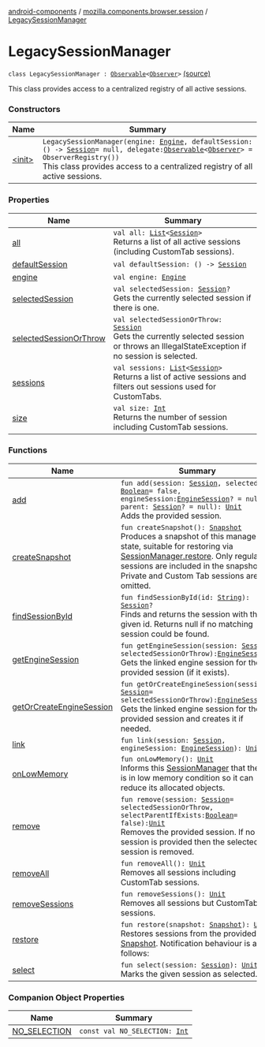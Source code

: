 [android-components](../../index.md) / [mozilla.components.browser.session](../index.md) / [LegacySessionManager](./index.md)

# LegacySessionManager

`class LegacySessionManager : `[`Observable`](../../mozilla.components.support.base.observer/-observable/index.md)`<`[`Observer`](../-session-manager/-observer/index.md)`>` [(source)](https://github.com/mozilla-mobile/android-components/blob/master/components/browser/session/src/main/java/mozilla/components/browser/session/LegacySessionManager.kt#L20)

This class provides access to a centralized registry of all active sessions.

### Constructors

| Name | Summary |
|---|---|
| [&lt;init&gt;](-init-.md) | `LegacySessionManager(engine: `[`Engine`](../../mozilla.components.concept.engine/-engine/index.md)`, defaultSession: () -> `[`Session`](../-session/index.md)` = null, delegate: `[`Observable`](../../mozilla.components.support.base.observer/-observable/index.md)`<`[`Observer`](../-session-manager/-observer/index.md)`> = ObserverRegistry())`<br>This class provides access to a centralized registry of all active sessions. |

### Properties

| Name | Summary |
|---|---|
| [all](all.md) | `val all: `[`List`](https://kotlinlang.org/api/latest/jvm/stdlib/kotlin.collections/-list/index.html)`<`[`Session`](../-session/index.md)`>`<br>Returns a list of all active sessions (including CustomTab sessions). |
| [defaultSession](default-session.md) | `val defaultSession: () -> `[`Session`](../-session/index.md) |
| [engine](engine.md) | `val engine: `[`Engine`](../../mozilla.components.concept.engine/-engine/index.md) |
| [selectedSession](selected-session.md) | `val selectedSession: `[`Session`](../-session/index.md)`?`<br>Gets the currently selected session if there is one. |
| [selectedSessionOrThrow](selected-session-or-throw.md) | `val selectedSessionOrThrow: `[`Session`](../-session/index.md)<br>Gets the currently selected session or throws an IllegalStateException if no session is selected. |
| [sessions](sessions.md) | `val sessions: `[`List`](https://kotlinlang.org/api/latest/jvm/stdlib/kotlin.collections/-list/index.html)`<`[`Session`](../-session/index.md)`>`<br>Returns a list of active sessions and filters out sessions used for CustomTabs. |
| [size](size.md) | `val size: `[`Int`](https://kotlinlang.org/api/latest/jvm/stdlib/kotlin/-int/index.html)<br>Returns the number of session including CustomTab sessions. |

### Functions

| Name | Summary |
|---|---|
| [add](add.md) | `fun add(session: `[`Session`](../-session/index.md)`, selected: `[`Boolean`](https://kotlinlang.org/api/latest/jvm/stdlib/kotlin/-boolean/index.html)` = false, engineSession: `[`EngineSession`](../../mozilla.components.concept.engine/-engine-session/index.md)`? = null, parent: `[`Session`](../-session/index.md)`? = null): `[`Unit`](https://kotlinlang.org/api/latest/jvm/stdlib/kotlin/-unit/index.html)<br>Adds the provided session. |
| [createSnapshot](create-snapshot.md) | `fun createSnapshot(): `[`Snapshot`](../-session-manager/-snapshot/index.md)<br>Produces a snapshot of this manager's state, suitable for restoring via [SessionManager.restore](../-session-manager/restore.md). Only regular sessions are included in the snapshot. Private and Custom Tab sessions are omitted. |
| [findSessionById](find-session-by-id.md) | `fun findSessionById(id: `[`String`](https://kotlinlang.org/api/latest/jvm/stdlib/kotlin/-string/index.html)`): `[`Session`](../-session/index.md)`?`<br>Finds and returns the session with the given id. Returns null if no matching session could be found. |
| [getEngineSession](get-engine-session.md) | `fun getEngineSession(session: `[`Session`](../-session/index.md)` = selectedSessionOrThrow): `[`EngineSession`](../../mozilla.components.concept.engine/-engine-session/index.md)`?`<br>Gets the linked engine session for the provided session (if it exists). |
| [getOrCreateEngineSession](get-or-create-engine-session.md) | `fun getOrCreateEngineSession(session: `[`Session`](../-session/index.md)` = selectedSessionOrThrow): `[`EngineSession`](../../mozilla.components.concept.engine/-engine-session/index.md)<br>Gets the linked engine session for the provided session and creates it if needed. |
| [link](link.md) | `fun link(session: `[`Session`](../-session/index.md)`, engineSession: `[`EngineSession`](../../mozilla.components.concept.engine/-engine-session/index.md)`): `[`Unit`](https://kotlinlang.org/api/latest/jvm/stdlib/kotlin/-unit/index.html) |
| [onLowMemory](on-low-memory.md) | `fun onLowMemory(): `[`Unit`](https://kotlinlang.org/api/latest/jvm/stdlib/kotlin/-unit/index.html)<br>Informs this [SessionManager](../-session-manager/index.md) that the OS is in low memory condition so it can reduce its allocated objects. |
| [remove](remove.md) | `fun remove(session: `[`Session`](../-session/index.md)` = selectedSessionOrThrow, selectParentIfExists: `[`Boolean`](https://kotlinlang.org/api/latest/jvm/stdlib/kotlin/-boolean/index.html)` = false): `[`Unit`](https://kotlinlang.org/api/latest/jvm/stdlib/kotlin/-unit/index.html)<br>Removes the provided session. If no session is provided then the selected session is removed. |
| [removeAll](remove-all.md) | `fun removeAll(): `[`Unit`](https://kotlinlang.org/api/latest/jvm/stdlib/kotlin/-unit/index.html)<br>Removes all sessions including CustomTab sessions. |
| [removeSessions](remove-sessions.md) | `fun removeSessions(): `[`Unit`](https://kotlinlang.org/api/latest/jvm/stdlib/kotlin/-unit/index.html)<br>Removes all sessions but CustomTab sessions. |
| [restore](restore.md) | `fun restore(snapshot: `[`Snapshot`](../-session-manager/-snapshot/index.md)`): `[`Unit`](https://kotlinlang.org/api/latest/jvm/stdlib/kotlin/-unit/index.html)<br>Restores sessions from the provided [Snapshot](#). Notification behaviour is as follows: |
| [select](select.md) | `fun select(session: `[`Session`](../-session/index.md)`): `[`Unit`](https://kotlinlang.org/api/latest/jvm/stdlib/kotlin/-unit/index.html)<br>Marks the given session as selected. |

### Companion Object Properties

| Name | Summary |
|---|---|
| [NO_SELECTION](-n-o_-s-e-l-e-c-t-i-o-n.md) | `const val NO_SELECTION: `[`Int`](https://kotlinlang.org/api/latest/jvm/stdlib/kotlin/-int/index.html) |
